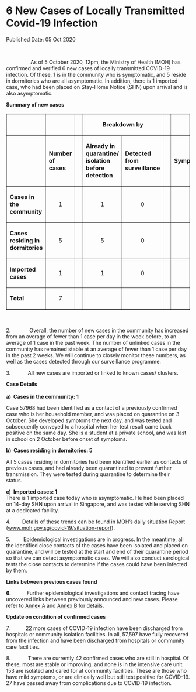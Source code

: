 <html>
    <meta http-equiv="Content-Type" content="text/html; charset=utf-8"/>
    <meta charset="utf-8"/>
    <title> 6 New Cases of Locally Transmitted Covid-19 Infection</title>
    <body><h1> 6 New Cases of Locally Transmitted Covid-19 Infection</h1>
    <p>Published Date: 05 Oct 2020</p> <br><p>&nbsp; &nbsp; &nbsp; &nbsp; &nbsp; &nbsp; &nbsp; &nbsp; &nbsp;As of 5 October 2020, 12pm, the Ministry of Health (MOH) has confirmed and verified 6 new cases of locally transmitted COVID-19 infection. Of these, 1 is in the community who is symptomatic, and 5 reside in dormitories who are all asymptomatic. In addition, there is 1 imported case, who had been placed on Stay-Home Notice (SHN) upon arrival and is also asymptomatic.</p><p><strong>Summary of new cases</strong></p> <table border="1" cellspacing="0" cellpadding="0" width="605"> <tbody><tr> <td width="129"> <p align="right">&nbsp;</p> </td> <td width="60"> <p>&nbsp;</p> </td> <td width="16" valign="top"> <p>&nbsp;</p> </td> <td width="192" colspan="2"> <p align="center"><strong>Breakdown by</strong></p> </td> <td width="16" valign="top"> <p>&nbsp;</p> </td> <td width="192" colspan="2"> <p align="center"><strong>Breakdown by</strong></p> </td> </tr> <tr> <td width="129"> <p align="right">&nbsp;</p> </td> <td width="60"> <p><strong>Number of cases</strong></p> </td> <td width="16" valign="top"> <p>&nbsp;</p> </td> <td width="96"> <p><strong>Already in quarantine/ isolation before detection</strong></p> </td> <td width="96"> <p><strong>Detected from surveillance</strong></p> </td> <td width="16" valign="top"> <p>&nbsp;</p> </td> <td width="96"> <p><strong>Symptomatic</strong></p> </td> <td width="96"> <p><strong>Asymptomatic</strong></p> </td> </tr> <tr> <td width="129"> <p><strong>Cases in the community</strong></p> </td> <td width="60"> <p align="center">1</p> </td> <td width="16" valign="top"> <p align="center">&nbsp;</p> </td> <td width="96"> <p align="center">1</p> </td> <td width="96"> <p align="center">0</p> </td> <td width="16" valign="top"> <p align="center">&nbsp;</p> </td> <td width="96"> <p align="center">1</p> </td> <td width="96"> <p align="center">0</p> </td> </tr> <tr> <td width="129"> <p><strong>Cases residing in dormitories</strong></p> </td> <td width="60"> <p align="center">5</p> </td> <td width="16" valign="top"> <p align="center">&nbsp;</p> </td> <td width="96"> <p align="center">5</p> </td> <td width="96"> <p align="center">0</p> </td> <td width="16" valign="top"> <p align="center">&nbsp;</p> </td> <td width="96"> <p align="center">0</p> </td> <td width="96"> <p align="center">5</p> </td> </tr> <tr> <td width="129"> <p><strong>Imported cases</strong></p> </td> <td width="60"> <p align="center">1</p> </td> <td width="16" valign="top"> <p align="center">&nbsp;</p> </td> <td width="96"> <p align="center">1</p> </td> <td width="96"> <p align="center">0</p> </td> <td width="16" valign="top"> <p align="center">&nbsp;</p> </td> <td width="96"> <p align="center">0</p> </td> <td width="96"> <p align="center">1</p> </td> </tr> <tr> <td width="129"> <p><strong>Total</strong></p> </td> <td width="60"> <p align="center">7</p> </td> <td width="16" valign="top"> <p align="center">&nbsp;</p> </td> <td width="96"> <p align="center">&nbsp;</p> </td> <td width="96"> <p align="center">&nbsp;</p> </td> <td width="16" valign="top"> <p align="center">&nbsp;</p> </td> <td width="96"> <p align="center">&nbsp;</p> </td> <td width="96"> <p align="center">&nbsp;</p> </td> </tr> </tbody></table><br><p>2.&nbsp; &nbsp; &nbsp; &nbsp; &nbsp; &nbsp; &nbsp;Overall, the number of new cases in the community has increased from an average of fewer than 1 case per day in the week before, to an average of 1 case in the past week. The number of unlinked cases in the community has remained stable at an average of fewer than 1 case per day in the past 2 weeks.&nbsp;We will continue to closely monitor these numbers, as well as the cases detected through our surveillance programme.</p><p>3.&nbsp; &nbsp; &nbsp; &nbsp; &nbsp; &nbsp; All new cases are imported or linked to known cases/ clusters.<br><p><strong>Case Details<br><br>a)&nbsp;&nbsp;</strong><strong>Cases in the community: 1</strong></p><p>Case 57968 had been identified as a contact of a previously confirmed case who is her household member, and was placed on quarantine on 3 October. She developed symptoms the next day, and was tested and subsequently conveyed to a hospital when her test result came back positive on the same day. She is a student at a private school, and was last in school on 2 October before onset of symptoms.</p><p><strong>b)&nbsp; Cases residing in dormitories: 5</strong></p></p><p>All 5 cases residing in dormitories had been identified earlier as contacts of previous cases, and had already been quarantined to prevent further transmission. They were tested during quarantine to determine their status.&nbsp;&nbsp;</p><p><p><strong>c)&nbsp; Imported cases: 1</strong><br>There is 1 imported case today who is asymptomatic. He had been placed on 14-day SHN upon arrival in Singapore, and was tested while serving SHN at a dedicated facility. </p><p>4.&nbsp; &nbsp; &nbsp; &nbsp; Details of these trends can be found in MOH’s daily situation Report (<a href="http://www.moh.gov.sg/covid-19/situation-report">www.moh.gov.sg/covid-19/situation-report</a>).<br></p></p><p><p>5.&nbsp; &nbsp; &nbsp; &nbsp; &nbsp;Epidemiological investigations are in progress. In the meantime, all the identified close contacts of the cases have been isolated and placed on quarantine, and will be tested at the start and end of their quarantine period so that we can detect asymptomatic cases. We will also conduct serological tests the close contacts to determine if the cases could have been infected by them.</p></p><p><p><strong>Links between previous cases found</strong></p><p><b>6.&nbsp; &nbsp; &nbsp; &nbsp; &nbsp; &nbsp; &nbsp;</b>Further epidemiological investigations and contact tracing have uncovered links between previously announced and new cases. Please refer to <u>Annex A</u> and <u>Annex B</u> for details.</p></p><p><p><strong>Update on condition of confirmed cases</strong></p><p>7.&nbsp; &nbsp; &nbsp; &nbsp; &nbsp; &nbsp;22 more cases of COVID-19 infection have been discharged from hospitals or community isolation facilities. In all, 57,597 have fully recovered from the infection and have been discharged from hospitals or community care facilities.</p></p><p><p>8.&nbsp; &nbsp; &nbsp; &nbsp; &nbsp; &nbsp; There are currently 42 confirmed cases who are still in hospital. Of these, most are stable or improving, and none is in the intensive care unit. 153 are isolated and cared for at community facilities. These are those who have mild symptoms, or are clinically well but still test positive for COVID-19. 27 have passed away from complications due to COVID-19 infection.</p></p> <br></body>
</html>
